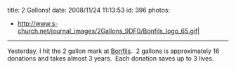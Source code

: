 title: 2 Gallons!
date: 2008/11/24 11:13:53
id: 396
photos:
- http://www.s-church.net/journal_images/2Gallons_9DF0/Bonfils_logo_65.gif|
---
Yesterday, I hit the 2 gallon mark at [Bonfils](http://www.bonfils.org).  2 gallons is approximately 16 donations and takes almost 3 years.  Each donation saves up to 3 lives.